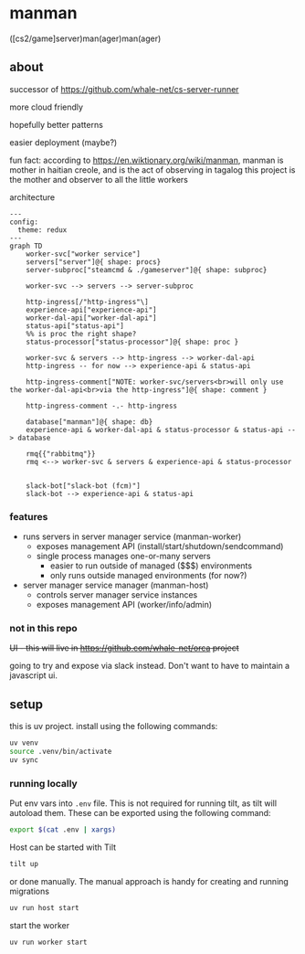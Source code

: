 # manman
([cs2/game]server)man(ager)man(ager)


## about

successor of https://github.com/whale-net/cs-server-runner

more cloud friendly

hopefully better patterns

easier deployment (maybe?)

fun fact: according to https://en.wiktionary.org/wiki/manman, manman is mother in haitian creole, and is the act of observing in tagalog
this project is the mother and observer to all the little workers

architecture
```mermaid
---
config:
  theme: redux
---
graph TD
    worker-svc["worker service"]
    servers["server"]@{ shape: procs}
    server-subproc["steamcmd & ./gameserver"]@{ shape: subproc}

    worker-svc --> servers --> server-subproc

    http-ingress[/"http-ingress"\]
    experience-api["experience-api"]
    worker-dal-api["worker-dal-api"]
    status-api["status-api"]
    %% is proc the right shape?
    status-processor["status-processor"]@{ shape: proc }

    worker-svc & servers --> http-ingress --> worker-dal-api
    http-ingress -- for now --> experience-api & status-api

    http-ingress-comment["NOTE: worker-svc/servers<br>will only use the worker-dal-api<br>via the http-ingress"]@{ shape: comment }

    http-ingress-comment -.- http-ingress

    database["manman"]@{ shape: db}
    experience-api & worker-dal-api & status-processor & status-api --> database

    rmq{{"rabbitmq"}}
    rmq <--> worker-svc & servers & experience-api & status-processor


    slack-bot["slack-bot (fcm)"]
    slack-bot --> experience-api & status-api

```

### features

- runs servers in server manager service (manman-worker)
    - exposes management API (install/start/shutdown/sendcommand)
    - single process manages one-or-many servers
        - easier to run outside of managed ($$$) environments
        - only runs outside managed environments (for now?)
- server manager service manager (manman-host)
    - controls server manager service instances
    - exposes management API (worker/info/admin)

### not in this repo
~~UI - this will live in https://github.com/whale-net/orca project~~


going to try and expose via slack instead. Don't want to have to maintain a javascript ui.



## setup

this is uv project. install using the following commands:
```bash
uv venv
source .venv/bin/activate
uv sync
```


### running locally

Put env vars into `.env` file.
This is not required for running tilt, as tilt will autoload them.
These can be exported using the following command:
```bash
export $(cat .env | xargs)
```

Host can be started with Tilt
```bash
tilt up
```

or done manually.
The manual approach is handy for creating and running migrations
```bash
uv run host start
```

start the worker
```bash
uv run worker start
```
